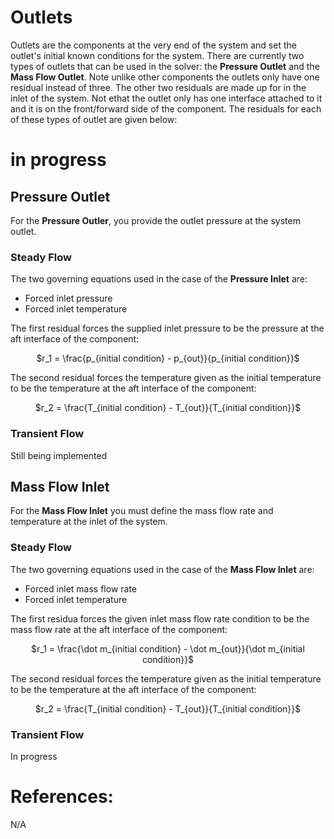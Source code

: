 # Outlets
Outlets are the components at the very end of the system and set the outlet's initial known conditions for the system. There are currently two types of outlets that can be used in the solver: the **Pressure Outlet** and the **Mass Flow Outlet**. Note unlike other components the outlets only have one residual instead of three. The other two residuals are made up for in the inlet of the system. Not ethat the outlet only has one interface attached to it and it is on the front/forward side of the component. The residuals for each of these types of outlet are given below:
# in progress 
## Pressure Outlet
For the **Pressure Outler**, you provide the outlet pressure at the system outlet.
### Steady Flow
The two governing equations used in the case of the **Pressure Inlet** are:
  - Forced inlet pressure
  - Forced inlet temperature

The first residual forces the supplied inlet pressure to be the pressure at the aft interface of the component:
<p align="center">$r_1 = \frac{p_{initial condition} - p_{out}}{p_{initial condition}}$</p> 

The second residual forces the temperature given as the initial temperature to be the temperature at the aft interface of the component:
<p align="center">$r_2 = \frac{T_{initial condition} - T_{out}}{T_{initial condition}}$</p>  

### Transient Flow
Still being implemented

## Mass Flow Inlet
For the **Mass Flow Inlet** you must define the mass flow rate and temperature at the inlet of the system. 
### Steady Flow
The two governing equations used in the case of the **Mass Flow Inlet** are:
  - Forced inlet mass flow rate
  - Forced inlet temperature

The first residua forces the given inlet mass flow rate condition to be the mass flow rate at the aft interface of the component:
<p align="center">$r_1 = \frac{\dot m_{initial condition} - \dot m_{out}}{\dot m_{initial condition}}$</p> 

The second residual forces the temperature given as the initial temperature to be the temperature at the aft interface of the component:
<p align="center">$r_2 = \frac{T_{initial condition} - T_{out}}{T_{initial condition}}$</p>

### Transient Flow
In progress 

# References:
N/A 

